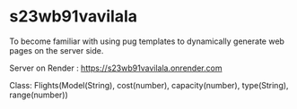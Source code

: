 # s23wb91vavilala


To become familiar with using pug templates to dynamically generate web pages on the server side.


Server on Render : https://s23wb91vavilala.onrender.com

Class: Flights(Model(String), cost(number), capacity(number), type(String), range(number))
